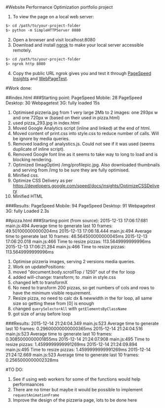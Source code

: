 #Website Performance Optimization portfolio project

1. To view the page on a local web server:
  ```bash
  $> cd /path/to/your-project-folder
  $> python -m SimpleHTTPServer 8080
  ```

2. Open a browser and visit localhost:8080
3. Download and install [ngrok](https://ngrok.com/) to make your local server accessible remotely.

  ``` bash
  $> cd /path/to/your-project-folder
  $> ngrok http 8080
  ```

4. Copy the public URL ngrok gives you and test it through [PageSpeed Insights](https://developers.google.com/speed/pagespeed/insights/) and [WebPageTest](http://www.webpagetest.org/).

#Work done:

##index.html
###Starting point:
	PageSpeed Mobile: 28
	PageSpeed Desktop: 30
	Webpagetest 3G: fully loaded 15s

1. Optimised pizzeria.jpg from 1 very large 2Mb to 2 images: one 293px w and one 720px w (based on their used in pizza.html)
2. used pizza_293.jpg in index.html
3. Moved Google Analytics script (inline and linked) at the end of html.
4. Moved content of print.css into style.css to reduce number of calls. Will be ignore by media queries.
5. Removed loading of analystics.js. Could not see if it was used (seems duplicate of  inline script).
6. Removed Google font line as it seems to take way to long to load and is blocking rendering.
7. Optimized (ImagOptim) /img/profilepic.jpg. Also downloaded thumbnails and serving from /img to be sure they are fully optimised.
8. Minified css.
9. Optimize CSS Delivery as per https://developers.google.com/speed/docs/insights/OptimizeCSSDelivery
10. Minified HTML

###Results:
	PageSpeed Mobile: 94
	PageSpeed Desktop: 91
	Webpagetest 3G: fully Loaded 2.3s

##pizza.html
###Starting point (from source):
	2015-12-13 17:06:17.681 main.js:494 Average time to generate last 10 frames: 49.501000000000204ms
	2015-12-13 17:06:18.444 main.js:494 Average time to generate last 10 frames: 46.564500000000045ms
	2015-12-13 17:06:20.018 main.js:466 Time to resize pizzas: 113.5649999999996ms
	2015-12-13 17:06:21.284 main.js:466 Time to resize pizzas: 113.5649999999996ms

1. Optimise pizzeria images, serving 2 versions media queries.
2. Work on updatePositions:
  1. moved "document.body.scrollTop / 1250" out of the for loop
  2. added will-change: transform; to .main in style.css
  3. changed left to transformX
  4. No need to transform 200 pizzas, so get numbers of cols and rows to have the minimum visible requirement.
  5. Resize pizza, no need to calc dx & newwidth in the for loop, all same size so getting these from [0] is enough
  6. changed ```querySelectorAll``` with ```getElementsByClassName```
  7. got size of array before loop

###Results:
	2015-12-14 21:24:04.349 main.js:523 Average time to generate last 10 frames: 0.29600000000000365ms
	2015-12-14 21:24:04.516 main.js:523 Average time to generate last 10 frames: 0.3085000000001855ms
	2015-12-14 21:24:07.908 main.js:495 Time to resize pizzas: 1.4599999999991269ms
	2015-12-14 21:24:09.894 main.js:495 Time to resize pizzas: 1.4599999999991269ms
	2015-12-14 21:24:12.669 main.js:523 Average time to generate last 10 frames: 0.2565000000002328ms

#TO DO:
1. See if using web workers for some of the functions would help performaances
2. There are no timer but maybe it would be possible to implement ```requestAnimationFrame```
3. Improve the design of the pizzeria page, lots to be done here

